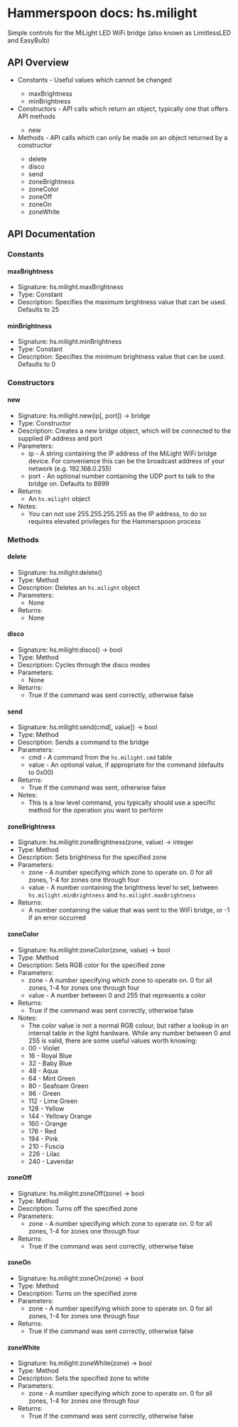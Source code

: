 # Hammerspoon docs: hs.milight

Simple controls for the MiLight LED WiFi bridge (also known as LimitlessLED and EasyBulb)

## API Overview
* Constants - Useful values which cannot be changed</li>
  * maxBrightness
  * minBrightness
* Constructors - API calls which return an object, typically one that offers API methods</li>
  * new
* Methods - API calls which can only be made on an object returned by a constructor</li>
  * delete
  * disco
  * send
  * zoneBrightness
  * zoneColor
  * zoneOff
  * zoneOn
  * zoneWhite

## API Documentation

### Constants

#### maxBrightness
  * Signature: hs.milight.maxBrightness
  * Type: Constant
  * Description: Specifies the maximum brightness value that can be used. Defaults to 25

#### minBrightness
  * Signature: hs.milight.minBrightness
  * Type: Constant
  * Description: Specifies the minimum brightness value that can be used. Defaults to 0

### Constructors

#### new
  * Signature: hs.milight.new(ip[, port]) -> bridge
  * Type: Constructor
  * Description: Creates a new bridge object, which will be connected to the supplied IP address and port
  * Parameters:
     * ip - A string containing the IP address of the MiLight WiFi bridge device. For convenience this can be the broadcast address of your network (e.g. 192.168.0.255)
     * port - An optional number containing the UDP port to talk to the bridge on. Defaults to 8899
  * Returns:
     * An `hs.milight` object
  * Notes:
     * You can not use 255.255.255.255 as the IP address, to do so requires elevated privileges for the Hammerspoon process

### Methods

#### delete
  * Signature: hs.milight:delete()
  * Type: Method
  * Description: Deletes an `hs.milight` object
  * Parameters:
     * None
  * Returns:
     * None

#### disco
  * Signature: hs.milight:disco() -> bool
  * Type: Method
  * Description: Cycles through the disco modes
  * Parameters:
     * None
  * Returns:
     * True if the command was sent correctly, otherwise false

#### send
  * Signature: hs.milight:send(cmd[, value]) -> bool
  * Type: Method
  * Description: Sends a command to the bridge
  * Parameters:
     * cmd - A command from the `hs.milight.cmd` table
     * value - An optional value, if appropriate for the command (defaults to 0x00)
  * Returns:
     * True if the command was sent, otherwise false
  * Notes:
     * This is a low level command, you typically should use a specific method for the operation you want to perform

#### zoneBrightness
  * Signature: hs.milight:zoneBrightness(zone, value) -> integer
  * Type: Method
  * Description: Sets brightness for the specified zone
  * Parameters:
     * zone - A number specifying which zone to operate on. 0 for all zones, 1-4 for zones one through four
     * value - A number containing the brightness level to set, between `hs.milight.minBrightness` and `hs.milight.maxBrightness`
  * Returns:
     * A number containing the value that was sent to the WiFi bridge, or -1 if an error occurred

#### zoneColor
  * Signature: hs.milight:zoneColor(zone, value) -> bool
  * Type: Method
  * Description: Sets RGB color for the specified zone
  * Parameters:
     * zone - A number specifying which zone to operate on. 0 for all zones, 1-4 for zones one through four
     * value - A number between 0 and 255 that represents a color
  * Returns:
     * True if the command was sent correctly, otherwise false
  * Notes:
     * The color value is not a normal RGB colour, but rather a lookup in an internal table in the light hardware. While any number between 0 and 255 is valid, there are some useful values worth knowing:
      * 00 - Violet
      * 16 - Royal Blue
      * 32 - Baby Blue
      * 48 - Aqua
      * 64 - Mint Green
      * 80 - Seafoam Green
      * 96 - Green
      * 112 - Lime Green
      * 128 - Yellow
      * 144 - Yellowy Orange
      * 160 - Orange
      * 176 - Red
      * 194 - Pink
      * 210 - Fuscia
      * 226 - Lilac
      * 240 - Lavendar

#### zoneOff
  * Signature: hs.milight:zoneOff(zone) -> bool
  * Type: Method
  * Description: Turns off the specified zone
  * Parameters:
     * zone - A number specifying which zone to operate on. 0 for all zones, 1-4 for zones one through four
  * Returns:
     * True if the command was sent correctly, otherwise false

#### zoneOn
  * Signature: hs.milight:zoneOn(zone) -> bool
  * Type: Method
  * Description: Turns on the specified zone
  * Parameters:
     * zone - A number specifying which zone to operate on. 0 for all zones, 1-4 for zones one through four
  * Returns:
     * True if the command was sent correctly, otherwise false

#### zoneWhite
  * Signature: hs.milight:zoneWhite(zone) -> bool
  * Type: Method
  * Description: Sets the specified zone to white
  * Parameters:
     * zone - A number specifying which zone to operate on. 0 for all zones, 1-4 for zones one through four
  * Returns:
     * True if the command was sent correctly, otherwise false
